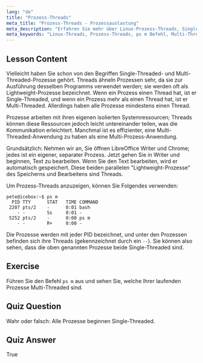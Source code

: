 ```yaml
---
lang: "de"
title: "Prozess-Threads"
meta_title: "Prozess-Threads - Prozessauslastung"
meta_description: "Erfahren Sie mehr über Linux-Prozess-Threads, Single-Threaded- vs. Multi-Threaded-Konzepte und wie Sie diese mit 'ps m' anzeigen können. Verstehen Sie Lightweight-Prozesse effizient!"
meta_keywords: "Linux-Threads, Prozess-Threads, ps m Befehl, Multi-Threaded, Single-Threaded, Linux-Prozesse, Linux für Anfänger, Linux-Tutorial"
---
```


## Lesson Content

Vielleicht haben Sie schon von den Begriffen Single-Threaded- und Multi-Threaded-Prozesse gehört. Threads ähneln Prozessen sehr, da sie zur Ausführung desselben Programms verwendet werden; sie werden oft als Lightweight-Prozesse bezeichnet. Wenn ein Prozess einen Thread hat, ist er Single-Threaded, und wenn ein Prozess mehr als einen Thread hat, ist er Multi-Threaded. Allerdings haben alle Prozesse mindestens einen Thread.

Prozesse arbeiten mit ihren eigenen isolierten Systemressourcen; Threads können diese Ressourcen jedoch leicht untereinander teilen, was die Kommunikation erleichtert. Manchmal ist es effizienter, eine Multi-Threaded-Anwendung zu haben als eine Multi-Prozess-Anwendung.

Grundsätzlich: Nehmen wir an, Sie öffnen LibreOffice Writer und Chrome; jedes ist ein eigener, separater Prozess. Jetzt gehen Sie in Writer und beginnen, Text zu bearbeiten. Wenn Sie den Text bearbeiten, wird er automatisch gespeichert. Diese beiden parallelen "Lightweight-Prozesse" des Speicherns und Bearbeitens sind Threads.

Um Prozess-Threads anzuzeigen, können Sie Folgendes verwenden:

```plaintext
pete@icebox:~$ ps m
  PID TTY      STAT   TIME COMMAND
 2207 pts/2    -      0:01 bash
    - -        Ss     0:01 -
 5252 pts/2    -      0:00 ps m
    - -        R+     0:00 -
```

Die Prozesse werden mit jeder PID bezeichnet, und unter den Prozessen befinden sich ihre Threads (gekennzeichnet durch ein `--`). Sie können also sehen, dass die oben genannten Prozesse beide Single-Threaded sind.

## Exercise

Führen Sie den Befehl `ps m` aus und sehen Sie, welche Ihrer laufenden Prozesse Multi-Threaded sind.

## Quiz Question

Wahr oder falsch: Alle Prozesse beginnen Single-Threaded.

## Quiz Answer

True
